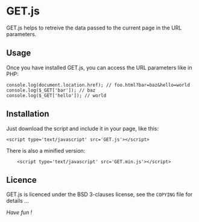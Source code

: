 # GET.js

GET.js helps to retreive the data passed to the current page in the URL parameters.

## Usage
Once you have installed GET.js, you can access the URL parameters like in PHP:

    console.log(document.location.href); // foo.html?bar=baz&hello=world
    console.log($_GET['bar']); // baz
    console.log($_GET['hello']); // world

## Installation

Just download the script and include it in your page, like this:

    <script type='text/javascript' src='GET.js'></script>

There is also a minified version:

        <script type='text/javascript' src='GET.min.js'></script>

## Licence

GET.js is licenced under the BSD 3-clauses license, see the `COPYING` file for details ...


*Have fun !*